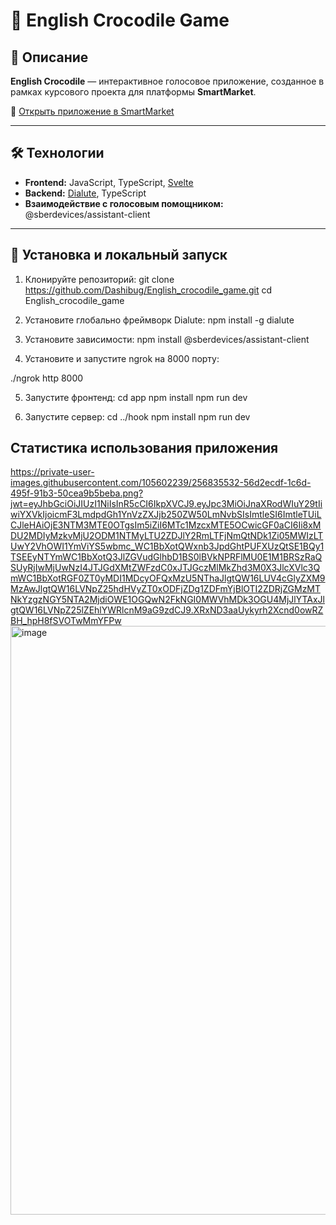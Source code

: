 # 🐊 English Crocodile Game

## 🎯 Описание

**English Crocodile** — интерактивное голосовое приложение, созданное в рамках курсового проекта для платформы **SmartMarket**.

🔗 [Открыть приложение в SmartMarket](https://apps.sber.ru/salute-apps/45f102ab-d2b2-4f39-8be3-b59ffe0803dc/)

---

## 🛠️ Технологии

- **Frontend:** JavaScript, TypeScript, [Svelte](https://svelte.dev)
- **Backend:** [Dialute](https://github.com/sberdevices/dialute), TypeScript
- **Взаимодействие с голосовым помощником:** @sberdevices/assistant-client

---
  

## 🚀 Установка и локальный запуск

1. Клонируйте репозиторий:
   git clone https://github.com/Dashibug/English_crocodile_game.git
   cd English_crocodile_game
   
2. Установите глобально фреймворк Dialute:
   npm install -g dialute
   
3. Установите зависимости:
   npm install @sberdevices/assistant-client
   
4. Установите и запустите ngrok на 8000 порту:
   
  ./ngrok http 8000

5. Запустите фронтенд:
  cd app
  npm install
  npm run dev

6. Запустите сервер:
  cd ../hook
  npm install
  npm run dev

## Статистика использования приложения
https://private-user-images.githubusercontent.com/105602239/256835532-56d2ecdf-1c6d-495f-91b3-50cea9b5beba.png?jwt=eyJhbGciOiJIUzI1NiIsInR5cCI6IkpXVCJ9.eyJpc3MiOiJnaXRodWIuY29tIiwiYXVkIjoicmF3LmdpdGh1YnVzZXJjb250ZW50LmNvbSIsImtleSI6ImtleTUiLCJleHAiOjE3NTM3MTE0OTgsIm5iZiI6MTc1MzcxMTE5OCwicGF0aCI6Ii8xMDU2MDIyMzkvMjU2ODM1NTMyLTU2ZDJlY2RmLTFjNmQtNDk1Zi05MWIzLTUwY2VhOWI1YmViYS5wbmc_WC1BbXotQWxnb3JpdGhtPUFXUzQtSE1BQy1TSEEyNTYmWC1BbXotQ3JlZGVudGlhbD1BS0lBVkNPRFlMU0E1M1BRSzRaQSUyRjIwMjUwNzI4JTJGdXMtZWFzdC0xJTJGczMlMkZhd3M0X3JlcXVlc3QmWC1BbXotRGF0ZT0yMDI1MDcyOFQxMzU5NThaJlgtQW16LUV4cGlyZXM9MzAwJlgtQW16LVNpZ25hdHVyZT0xODFjZDg1ZDFmYjBlOTI2ZDRjZGMzMTNkYzgzNGY5NTA2MjdiOWE1OGQwN2FkNGI0MWVhMDk3OGU4MjJlYTAxJlgtQW16LVNpZ25lZEhlYWRlcnM9aG9zdCJ9.XRxND3aaUykyrh2Xcnd0owRZBH_hpH8fSVOTwMmYFPw<img width="1108" height="942" alt="image" src="https://github.com/user-attachments/assets/e52e82e9-f5d4-4601-afca-528c6422c97c" />
